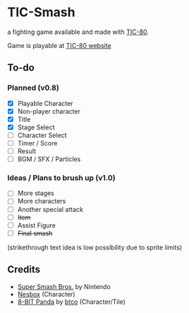 # TIC-Smash

a fighting game available and made with [TIC-80](https://tic80.com).

Game is playable at [TIC-80 website](https://tic80.com/play?cart=4036)

## To-do

### Planned (v0.8)

- [x] Playable Character
- [x] Non-player character
- [x] Title
- [x] Stage Select
- [ ] Character Select
- [ ] Timer / Score
- [ ] Result
- [ ] BGM / SFX / Particles

### Ideas / Plans to brush up (v1.0)

- [ ] More stages
- [ ] More characters
- [ ] Another special attack
- [ ] ~~Item~~
- [ ] Assist Figure
- [ ] ~~Final smash~~

(strikethrough text idea is low possibility due to sprite limits)

## Credits

- [Super Smash Bros.](https://www.smashbros.com/) by Nintendo
- [Nesbox](https://tic80.com/dev?id=1) (Character)
- [8-BIT Panda](https://tic80.com/play?cart=188) by [btco](https://tic80.com/dev?id=339) (Character/Tile)